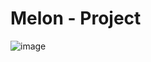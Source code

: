 # Melon - Project

![image](https://user-images.githubusercontent.com/43642411/124483118-f1909b00-dde4-11eb-86f7-825144b3cd6a.png)

